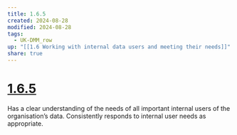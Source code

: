 ```yaml
---
title: 1.6.5
created: 2024-08-28
modified: 2024-08-28
tags:
  - UK-DMM_row
up: "[[1.6 Working with internal data users and meeting their needs]]"
share: true
---
```

# [1.6.5](1.6.5.md)

Has a clear understanding of the needs of all important internal users of the organisation’s data. Consistently responds to internal user needs as appropriate.
